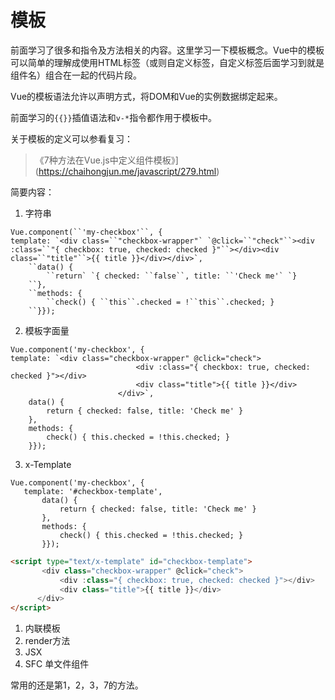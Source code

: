 # 模板

前面学习了很多和指令及方法相关的内容。这里学习一下模板概念。Vue中的模板可以简单的理解成使用HTML标签（或则自定义标签，自定义标签后面学习到就是组件名）组合在一起的代码片段。

Vue的模板语法允许以声明方式，将DOM和Vue的实例数据绑定起来。

前面学习的`{{}}`插值语法和`v-*`指令都作用于模板中。

关于模板的定义可以参看复习：

> 《7种方法在Vue.js中定义组件模板》](https://chaihongjun.me/javascript/279.html)

简要内容：

1. 字符串

```vue
Vue.component(``'my-checkbox'``, { 
template: `<div class=``"checkbox-wrapper"` `@click=``"check"``><div :class=``"{ checkbox: true, checked: checked }"``></div><div class=``"title"``>{{ title }}</div></div>`,
    ``data() {
        ``return` `{ checked: ``false``, title: ``'Check me'` `}
    ``},
    ``methods: {
        ``check() { ``this``.checked = !``this``.checked; }
    ``}});
```

2. 模板字面量

```vue
Vue.component('my-checkbox', { 
template: `<div class="checkbox-wrapper" @click="check">
                            <div :class="{ checkbox: true, checked: checked }"></div>
                            <div class="title">{{ title }}</div>
                        </div>`,
    data() {
        return { checked: false, title: 'Check me' }
    },
    methods: {
        check() { this.checked = !this.checked; }
    }});
```

3. x-Template

```vue
Vue.component('my-checkbox', { 
   template: '#checkbox-template',
       data() {
           return { checked: false, title: 'Check me' }
       },
       methods: {
           check() { this.checked = !this.checked; }
       }});
```

```html
<script type="text/x-template" id="checkbox-template">
       <div class="checkbox-wrapper" @click="check">
           <div :class="{ checkbox: true, checked: checked }"></div>
           <div class="title">{{ title }}</div>
      </div>
</script>
```

1. 内联模板
2. render方法
3. JSX
4. SFC 单文件组件

常用的还是第1，2，3，7的方法。
